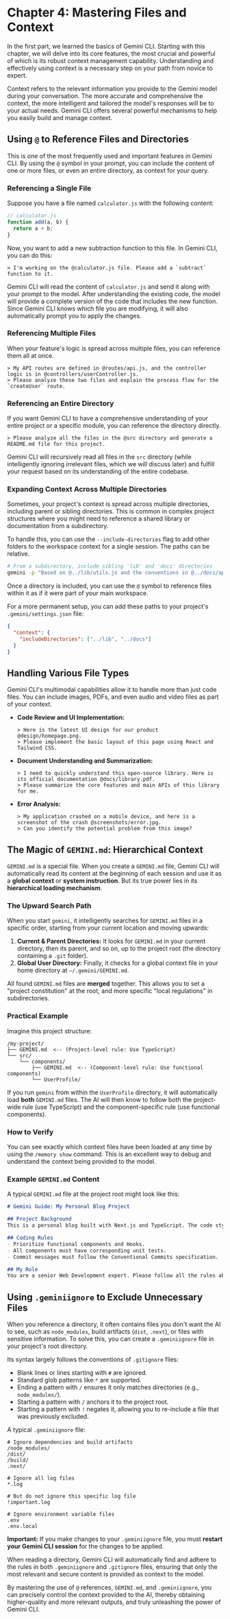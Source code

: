 # Chapter 4: Mastering Files and Context

In the first part, we learned the basics of Gemini CLI. Starting with this chapter, we will delve into its core features, the most crucial and powerful of which is its robust context management capability. Understanding and effectively using context is a necessary step on your path from novice to expert.

Context refers to the relevant information you provide to the Gemini model during your conversation. The more accurate and comprehensive the context, the more intelligent and tailored the model's responses will be to your actual needs. Gemini CLI offers several powerful mechanisms to help you easily build and manage context.

## Using `@` to Reference Files and Directories

This is one of the most frequently used and important features in Gemini CLI. By using the `@` symbol in your prompt, you can include the content of one or more files, or even an entire directory, as context for your query.

### Referencing a Single File

Suppose you have a file named `calculator.js` with the following content:
```javascript
// calculator.js
function add(a, b) {
  return a + b;
}
```
Now, you want to add a new subtraction function to this file. In Gemini CLI, you can do this:

```
> I'm working on the @calculator.js file. Please add a `subtract` function to it.
```

Gemini CLI will read the content of `calculator.js` and send it along with your prompt to the model. After understanding the existing code, the model will provide a complete version of the code that includes the new function. Since Gemini CLI knows which file you are modifying, it will also automatically prompt you to apply the changes.

### Referencing Multiple Files

When your feature's logic is spread across multiple files, you can reference them all at once.

```
> My API routes are defined in @routes/api.js, and the controller logic is in @controllers/userController.js.
> Please analyze these two files and explain the process flow for the `createUser` route.
```

### Referencing an Entire Directory

If you want Gemini CLI to have a comprehensive understanding of your entire project or a specific module, you can reference the directory directly.

```
> Please analyze all the files in the @src directory and generate a README.md file for this project.
```

Gemini CLI will recursively read all files in the `src` directory (while intelligently ignoring irrelevant files, which we will discuss later) and fulfill your request based on its understanding of the entire codebase.

### Expanding Context Across Multiple Directories
Sometimes, your project's context is spread across multiple directories, including parent or sibling directories. This is common in complex project structures where you might need to reference a shared library or documentation from a subdirectory.

To handle this, you can use the `--include-directories` flag to add other folders to the workspace context for a single session. The paths can be relative.

```bash
# From a subdirectory, include sibling 'lib' and 'docs' directories
gemini -p "Based on @../lib/utils.js and the conventions in @../docs/api.md, create a new function." --include-directories ../lib,../docs
```

Once a directory is included, you can use the `@` symbol to reference files within it as if it were part of your main workspace.

For a more permanent setup, you can add these paths to your project's `.gemini/settings.json` file:
```json
{
  "context": {
    "includeDirectories": ["../lib", "../docs"]
  }
}
```

## Handling Various File Types

Gemini CLI's multimodal capabilities allow it to handle more than just code files. You can include images, PDFs, and even audio and video files as part of your context.

*   **Code Review and UI Implementation:**
    ```
    > Here is the latest UI design for our product @design/homepage.png.
    > Please implement the basic layout of this page using React and Tailwind CSS.
    ```
*   **Document Understanding and Summarization:**
    ```
    > I need to quickly understand this open-source library. Here is its official documentation @docs/library.pdf.
    > Please summarize the core features and main APIs of this library for me.
    ```
*   **Error Analysis:**
    ```
    > My application crashed on a mobile device, and here is a screenshot of the crash @screenshots/error.jpg.
    > Can you identify the potential problem from this image?
    ```

## The Magic of `GEMINI.md`: Hierarchical Context

`GEMINI.md` is a special file. When you create a `GEMINI.md` file, Gemini CLI will automatically read its content at the beginning of each session and use it as a **global context** or **system instruction**. But its true power lies in its **hierarchical loading mechanism**.

### The Upward Search Path
When you start `gemini`, it intelligently searches for `GEMINI.md` files in a specific order, starting from your current location and moving upwards:

1.  **Current & Parent Directories:** It looks for `GEMINI.md` in your current directory, then its parent, and so on, up to the project root (the directory containing a `.git` folder).
2.  **Global User Directory:** Finally, it checks for a global context file in your home directory at `~/.gemini/GEMINI.md`.

All found `GEMINI.md` files are **merged** together. This allows you to set a "project constitution" at the root, and more specific "local regulations" in subdirectories.

### Practical Example
Imagine this project structure:
```
/my-project/
├── GEMINI.md  <-- (Project-level rule: Use TypeScript)
└── src/
    └── components/
        ├── GEMINI.md  <-- (Component-level rule: Use functional components)
        └── UserProfile/
```
If you run `gemini` from within the `UserProfile` directory, it will automatically load **both** `GEMINI.md` files. The AI will then know to follow both the project-wide rule (use TypeScript) and the component-specific rule (use functional components).

### How to Verify
You can see exactly which context files have been loaded at any time by using the `/memory show` command. This is an excellent way to debug and understand the context being provided to the model.

### Example `GEMINI.md` Content
A typical `GEMINI.md` file at the project root might look like this:
```markdown
# Gemini Guide: My Personal Blog Project

## Project Background
This is a personal blog built with Next.js and TypeScript. The code style follows the Airbnb JavaScript Style Guide.

## Coding Rules
- Prioritize functional components and Hooks.
- All components must have corresponding unit tests.
- Commit messages must follow the Conventional Commits specification.

## My Role
You are a senior Web Development expert. Please follow all the rules above in your responses.
```

## Using `.geminiignore` to Exclude Unnecessary Files

When you reference a directory, it often contains files you don't want the AI to see, such as `node_modules`, build artifacts (`dist`, `.next`), or files with sensitive information. To solve this, you can create a `.geminiignore` file in your project's root directory.

Its syntax largely follows the conventions of `.gitignore` files:
- Blank lines or lines starting with `#` are ignored.
- Standard glob patterns like `*` are supported.
- Ending a pattern with `/` ensures it only matches directories (e.g., `node_modules/`).
- Starting a pattern with `/` anchors it to the project root.
- Starting a pattern with `!` negates it, allowing you to re-include a file that was previously excluded.

A typical `.geminiignore` file:
```
# Ignore dependencies and build artifacts
/node_modules/
/dist/
/build/
.next/

# Ignore all log files
*.log

# But do not ignore this specific log file
!important.log

# Ignore environment variable files
.env
.env.local
```

**Important:** If you make changes to your `.geminiignore` file, you must **restart your Gemini CLI session** for the changes to be applied.

When reading a directory, Gemini CLI will automatically find and adhere to the rules in both `.geminiignore` and `.gitignore` files, ensuring that only the most relevant and secure content is provided as context to the model.

By mastering the use of `@` references, `GEMINI.md`, and `.geminiignore`, you can precisely control the context provided to the AI, thereby obtaining higher-quality and more relevant outputs, and truly unleashing the power of Gemini CLI.
